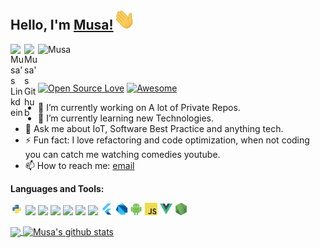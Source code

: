 <!--
**musamusa/musamusa** is a ✨ _special_ ✨ repository because its `README.md` (this file) appears on your GitHub profile.
-->
## Hello, I'm [Musa!]()<img src="https://github.com/ABSphreak/ABSphreak/blob/master/gifs/Hi.gif" width="35px">

<a href="https://www.linkedin.com/in/musamusa/">
  <img align="left" alt="Musa's Linkdein" width="22px" src="https://cdn.jsdelivr.net/npm/simple-icons@v3/icons/linkedin.svg" />
</a>
<a href="https://github.com/musamusa">
  <img align="left" alt="Musa's Github" width="22px" src="https://cdn.jsdelivr.net/npm/simple-icons@v3/icons/github.svg" />
</a>
<p align="left"> <img src="https://komarev.com/ghpvc/?username=musamusa&label=Views&color=brightgreen&style=plastic" alt="Musa" /> </p>
<br/>

 [![Open Source Love](https://badges.frapsoft.com/os/v2/open-source.svg?v=103)](https://github.com/musamusa) 
 [![Awesome](https://cdn.rawgit.com/sindresorhus/awesome/d7305f38d29fed78fa85652e3a63e154dd8e8829/media/badge.svg)](https://github.com/musamusa)



- 🔭 I’m currently working on A lot of Private Repos.
- 🌱 I’m currently learning new Technologies.
- 💬 Ask me about IoT, Software Best Practice and anything tech.
- ⚡ Fun fact: I love refactoring and code optimization, when not coding you can catch me watching comedies youtube.
- 📫 How to reach me: [email](musa@musamusa.com) 

**Languages and Tools:**  

<code><img height="20" src="https://raw.githubusercontent.com/github/explore/80688e429a7d4ef2fca1e82350fe8e3517d3494d/topics/python/python.png"></code>
<code><img height="20" src="https://icongr.am/devicon/c-original.svg"></code>
<code><img height="20" src="https://icongr.am/devicon/linux-original.svg"></code>
<code><img height="20" src="https://icongr.am/devicon/cplusplus-original.svg"></code>
<code><img height="20" src="https://icongr.am/devicon/mysql-original-wordmark.svg"></code>
<code><img height="20" src="https://icongr.am/devicon/git-original-wordmark.svg"></code>
<code><img height="20" src="https://icongr.am/devicon/cplusplus-original.svg"></code>
<code><img height="20" src="https://raw.githubusercontent.com/github/explore/80688e429a7d4ef2fca1e82350fe8e3517d3494d/topics/flutter/flutter.png"></code>
<code><img height="20" src="https://raw.githubusercontent.com/github/explore/80688e429a7d4ef2fca1e82350fe8e3517d3494d/topics/dart/dart.png"></code>
<code><img height="20" src="https://raw.githubusercontent.com/github/explore/80688e429a7d4ef2fca1e82350fe8e3517d3494d/topics/android/android.png"></code>
<code><img height="20" src="https://raw.githubusercontent.com/github/explore/80688e429a7d4ef2fca1e82350fe8e3517d3494d/topics/javascript/javascript.png"></code>
<code><img height="20" src="https://raw.githubusercontent.com/github/explore/80688e429a7d4ef2fca1e82350fe8e3517d3494d/topics/vue/vue.png"></code>
<code><img height="20" src="https://raw.githubusercontent.com/github/explore/80688e429a7d4ef2fca1e82350fe8e3517d3494d/topics/nodejs/nodejs.png"></code>    


<a href="https://github.com/musamusa">
  <img align="center" src="https://github-readme-stats.vercel.app/api/top-langs/?username=musamusa&theme=dark" />
</a>
<a href="https://github.com/musamusa">
 <img align="center" src="https://github-readme-stats.vercel.app/api?username=musamusa&show_icons=true&theme=dracula&line_height=27" alt="Musa's github stats"/>
</a>
